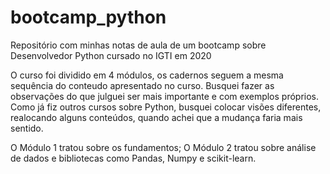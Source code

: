 # bootcamp_python
Repositório com minhas notas de aula de um bootcamp sobre Desenvolvedor Python cursado no IGTI em 2020


O curso foi dividido em 4 módulos, os cadernos seguem a mesma sequência do conteudo apresentado no curso.
Busquei fazer as observações do que julguei ser mais importante e com exemplos próprios. Como já fiz outros cursos sobre Python, busquei colocar visões diferentes, realocando alguns conteúdos, quando achei que a mudança faria mais sentido.

O Módulo 1 tratou sobre os fundamentos;
O Módulo 2 tratou sobre análise de dados e bibliotecas como Pandas, Numpy e scikit-learn.
